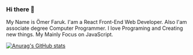 ### Hi there 👋

My Name is Ömer Faruk. I'am a React Front-End Web Developer. Also I'am associate degree Computer Programmer. I love Programing and Creating new things. My Mainly Focus on JavaScript. 

[![Anurag's GitHub stats](https://github-readme-stats.vercel.app/api?username=omerfarukyapici)](https://github.com/anuraghazra/github-readme-stats)
